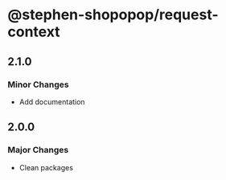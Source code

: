 # @stephen-shopopop/request-context

## 2.1.0

### Minor Changes

- Add documentation

## 2.0.0

### Major Changes

- Clean packages
